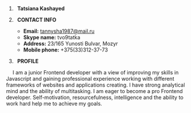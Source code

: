 1. &ensp;**Tatsiana Kashayed**

2. &ensp;**CONTACT INFO**
   - **Email:** tannysha1987@mail.ru 
   - **Skype name:** tvo9tatka 
   - **Address:** 23/165 Yunosti Bulvar, Mozyr 
   - **Mobile phone:** +375(33)312-37-73 
   
3. &ensp;**PROFILE**
  
  &ensp;&ensp; I am a junior Frontend developer with a view of improving my skills in Javascript and gaining professional experience  working with different frameworks of websites and applications creating.   I have strong analytical mind and the ability of multitasking. I am eager to become a pro Frontend developer.  Self-motivation, resourcefulness, intelligence and the ability  to  work hard help me to achieve my goals. 
    
    